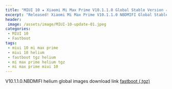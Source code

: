 ```yaml
---
title: "MIUI 10 ★ Xiaomi Mi Max Prime V10.1.1.0 Global Stable Version ★ Fastboot ROM Download"
excerpt: "Released! Xiaomi Mi Max Prime V10.1.1.0 NBDMIFI Global Stable Version Fastboot File Download"
header:
 image: /assets/image/MIUI-10-update-01.jpeg
categories:
 - MIUI 10
 - Fastboot
tags:
 - miui 10 mi max prime
 - miui 10 helium
 - fastboot tgz helium
 - mi max prime helium tgz
 - mi max prime miui 10
---
```


V10.1.1.0.NBDMIFI helium global images download link [fastboot (.tgz)](http://bigota.d.miui.com/V10.1.1.0.NBDMIFI/helium_global_images_V10.1.1.0.NBDMIFI_20181107.0000.00_7.0_global_1f74963490.tgz)
